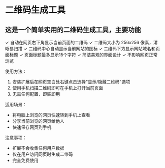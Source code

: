 # 二维码生成工具

## 这是一个简单实用的二维码生成工具，主要功能

✓ 自动在网页右下角显示当前页面的二维码
✓ 二维码大小为 256x256 像素，清晰易扫描
✓ 二维码中心自动显示当前网站的图标
✓ 二维码下方显示网站域名和页面标题
✓ 页面标题最多显示15个字符
✓ 简洁美观的界面设计
✓ 不影响网页正常浏览

使用方法：

1. 安装扩展后在网页空白处右键点击选择"显示/隐藏二维码"选项
2. 使用手机扫描二维码即可在手机上打开当前页面
3. 无需任何配置，即装即用

适用场景：

- 将电脑上浏览的网页快速转到手机上查看
- 分享当前浏览的网页给他人
- 快速保存网页到手机

注意事项：

- 扩展不会收集任何用户数据
- 仅在用户访问网页时生成二维码
- 完全免费使用